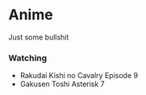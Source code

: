 # Anime
Just some bullshit

### Watching
* Rakudai Kishi no Cavalry Episode 9
* Gakusen Toshi Asterisk 7
